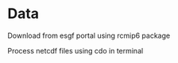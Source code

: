 <!-- README.md is generated from README.Rmd. Please edit that file -->

# Data

Download from esgf portal using rcmip6 package

Process netcdf files using cdo in terminal
